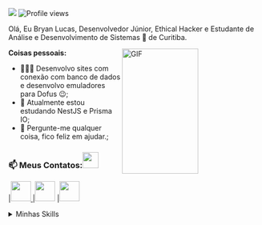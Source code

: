 
![](https://visitor-badge.glitch.me/badge?page_id=Blejxe.Blejxe) 
![Profile views](https://gpvc.arturio.dev/Blejxe?v=3)

Olá, Eu Bryan Lucas, Desenvolvedor Júnior, Ethical Hacker e Estudante de Análise e Desenvolvimento de Sistemas 🚀 de Curitiba.

<img align="right" img width="55%" alt="GIF" src="https://raw.githubusercontent.com/onimur/.github/master/.resources/git-header.svg" height="250" />
  
**Coisas pessoais:**

- 👨🏽‍💻 Desenvolvo sites com conexão com banco de dados e desenvolvo emuladores para Dofus :wink:;
- 🌱 Atualmente estou estudando NestJS e Prisma IO; 
- 💬 Pergunte-me qualquer coisa, fico feliz em ajudar.;

 ### 📫 Meus Contatos:<img src="Assets/handshake.gif" height="32px">
 
</a>|<a href="https://www.linkedin.com/in/bryan-lucas-516214135/"><img src="https://cdn1.iconfinder.com/data/icons/logotypes/32/square-linkedin-256.png" width="40"> </a>|<a href="https://instagram.com/blj.exe"><img src="https://cdn2.iconfinder.com/data/icons/social-media-2285/512/1_Instagram_colored_svg_1-256.png" width="40"></a>
</a>|<a href="https://wa.me/5541984835936?text=Ol%C3%A1%2C+quero+conhecer+seus+trabalhos%21"><img src="https://cdn3.iconfinder.com/data/icons/2018-social-media-logotypes/1000/2018_social_media_popular_app_logo-whatsapp-256.png" width="40"></a>
<details>
<summary>Minhas Skills</summary>

> Ferramentas, linguagens e outras coisas com as quais gosto de trabalhar.
<p>
  <img alt="html5" src="https://img.shields.io/badge/-HTML5-E34F26?style=for-the-badge&logo=html5&logoColor=white" />
  <img alt="Css3" src="https://img.shields.io/badge/-CSS3-0099CC?style=for-the-badge&logo=css3&logoColor=white" />
  <img alt="Javascript" src="https://img.shields.io/badge/-Javascript-ffd500?style=for-the-badge&logo=javascript&logoColor=white" />
  <img alt="VSCode" src="https://img.shields.io/badge/-VSCode-0078d7?style=for-the-badge&logo=vscode&logoColor=white" />
  <img alt="Bootstrap" src="https://img.shields.io/badge/-Bootstrap-563d7c?style=for-the-badge&logo=bootstrap&logoColor=white" />
  <img alt="Github" src="https://img.shields.io/badge/-Github-333?style=for-the-badge&logo=github&logoColor=white" />
  <img alt="Git" src="https://img.shields.io/badge/git-00000F?style=for-the-badge&logo=git&logoColor=red" />
  <img alt="Svn Subversion" src="https://img.shields.io/badge/svn-00000F?style=for-the-badge&logo=subversion&logoColor=green" />
  <img alt="C#" src="https://img.shields.io/badge/C_Sharp-9119b3?style=for-the-badge&logo=csharp&logoColor=white" />
  <img alt="PHP" src="https://img.shields.io/badge/PHP-777BB4?style=for-the-badge&logo=php&logoColor=white" />
  <img alt="MySQL" src="https://img.shields.io/badge/MySQL-00000F?style=for-the-badge&logo=mysql&logoColor=white" />
  <img alt="Apache" src="https://img.shields.io/badge/apache-00000F?style=for-the-badge&logo=apache&logoColor=purple" />
  <img alt="Linux" src="https://img.shields.io/badge/linux-00000F?style=for-the-badge&logo=linux&logoColor=white" />
  <img alt="Windows" src="https://img.shields.io/badge/Windows-0000ff?style=for-the-badge&logo=windows&logoColor=white" />
  <img alt="Mac" src="https://img.shields.io/badge/Mac-45255ff?style=for-the-badge&logo=apple&logoColor=white" />
  <img alt="Docker" src="https://img.shields.io/badge/Docker-00000F?style=for-the-badge&logo=docker&logoColor=blue" />
  
  
</p>
</details>

